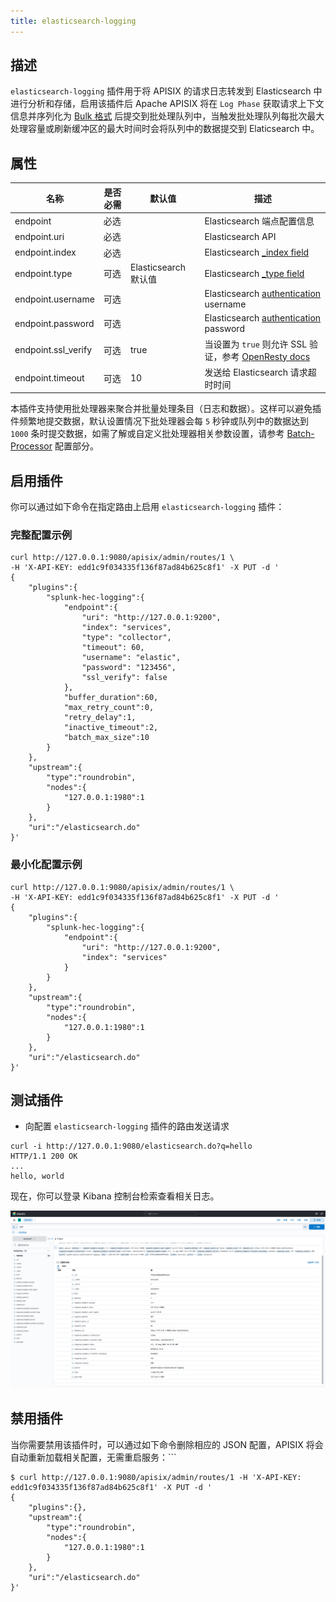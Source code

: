 ```yaml
---
title: elasticsearch-logging
---
```


<!--
#
# Licensed to the Apache Software Foundation (ASF) under one or more
# contributor license agreements.  See the NOTICE file distributed with
# this work for additional information regarding copyright ownership.
# The ASF licenses this file to You under the Apache License, Version 2.0
# (the "License"); you may not use this file except in compliance with
# the License.  You may obtain a copy of the License at
#
#     http://www.apache.org/licenses/LICENSE-2.0
#
# Unless required by applicable law or agreed to in writing, software
# distributed under the License is distributed on an "AS IS" BASIS,
# WITHOUT WARRANTIES OR CONDITIONS OF ANY KIND, either express or implied.
# See the License for the specific language governing permissions and
# limitations under the License.
#
-->

## 描述

`elasticsearch-logging` 插件用于将 APISIX 的请求日志转发到 Elasticsearch 中进行分析和存储，启用该插件后 Apache APISIX 将在 `Log Phase` 获取请求上下文信息并序列化为 [Bulk 格式](https://www.elastic.co/guide/en/elasticsearch/reference/current/docs-bulk.html#docs-bulk) 后提交到批处理队列中，当触发批处理队列每批次最大处理容量或刷新缓冲区的最大时间时会将队列中的数据提交到 Elaticsearch 中。


## 属性

| 名称                | 是否必需 | 默认值               | 描述                                                         |
| ------------------- | -------- | -------------------- | ------------------------------------------------------------ |
| endpoint            | 必选     |                      | Elasticsearch 端点配置信息                                   |
| endpoint.uri        | 必选     |                      | Elasticsearch API                                            |
| endpoint.index      | 必选     |                      | Elasticsearch [_index field](https://www.elastic.co/guide/en/elasticsearch/reference/current/mapping-index-field.html#mapping-index-field) |
| endpoint.type       | 可选     | Elasticsearch 默认值 | Elasticsearch [_type field](https://www.elastic.co/guide/en/elasticsearch/reference/7.17/mapping-type-field.html#mapping-type-field) |
| endpoint.username   | 可选     |                      | Elasticsearch [authentication](https://www.elastic.co/guide/en/elasticsearch/reference/current/setting-up-authentication.html) username |
| endpoint.password   | 可选     |                      | Elasticsearch [authentication](https://www.elastic.co/guide/en/elasticsearch/reference/current/setting-up-authentication.html) password |
| endpoint.ssl_verify | 可选     | true                 | 当设置为 `true` 则允许 SSL 验证，参考 [OpenResty docs](https://github.com/openresty/lua-nginx-module#tcpsocksslhandshake) |
| endpoint.timeout    | 可选     | 10                   | 发送给 Elasticsearch 请求超时时间                            |

本插件支持使用批处理器来聚合并批量处理条目（日志和数据）。这样可以避免插件频繁地提交数据，默认设置情况下批处理器会每 `5` 秒钟或队列中的数据达到 `1000` 条时提交数据，如需了解或自定义批处理器相关参数设置，请参考 [Batch-Processor](../batch-processor.md#配置) 配置部分。

## 启用插件

你可以通过如下命令在指定路由上启用 `elasticsearch-logging` 插件：

### 完整配置示例

```shell
curl http://127.0.0.1:9080/apisix/admin/routes/1 \
-H 'X-API-KEY: edd1c9f034335f136f87ad84b625c8f1' -X PUT -d '
{
    "plugins":{
        "splunk-hec-logging":{
            "endpoint":{
                "uri": "http://127.0.0.1:9200",
                "index": "services",
                "type": "collector",
                "timeout": 60,
                "username": "elastic",
                "password": "123456",
                "ssl_verify": false
            },
            "buffer_duration":60,
            "max_retry_count":0,
            "retry_delay":1,
            "inactive_timeout":2,
            "batch_max_size":10
        }
    },
    "upstream":{
        "type":"roundrobin",
        "nodes":{
            "127.0.0.1:1980":1
        }
    },
    "uri":"/elasticsearch.do"
}'
```

### 最小化配置示例

```shell
curl http://127.0.0.1:9080/apisix/admin/routes/1 \
-H 'X-API-KEY: edd1c9f034335f136f87ad84b625c8f1' -X PUT -d '
{
    "plugins":{
        "splunk-hec-logging":{
            "endpoint":{
                "uri": "http://127.0.0.1:9200",
                "index": "services"
            }
        }
    },
    "upstream":{
        "type":"roundrobin",
        "nodes":{
            "127.0.0.1:1980":1
        }
    },
    "uri":"/elasticsearch.do"
}'
```

## 测试插件

- 向配置 `elasticsearch-logging` 插件的路由发送请求

```shell
curl -i http://127.0.0.1:9080/elasticsearch.do?q=hello
HTTP/1.1 200 OK
...
hello, world
```

现在，你可以登录 Kibana 控制台检索查看相关日志。

![kibana search view](../../../assets/images/plugin/elasticsearch-admin-cn.png)

## 禁用插件

当你需要禁用该插件时，可以通过如下命令删除相应的 JSON 配置，APISIX 将会自动重新加载相关配置，无需重启服务：```

```shell
$ curl http://127.0.0.1:9080/apisix/admin/routes/1 -H 'X-API-KEY: edd1c9f034335f136f87ad84b625c8f1' -X PUT -d '
{
    "plugins":{},
    "upstream":{
        "type":"roundrobin",
        "nodes":{
            "127.0.0.1:1980":1
        }
    },
    "uri":"/elasticsearch.do"
}'
```

